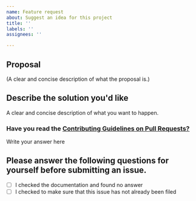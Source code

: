 ```yaml
---
name: Feature request
about: Suggest an idea for this project
title: ''
labels: ''
assignees: ''

---
```


## Proposal

(A clear and concise description of what the proposal is.)

## Describe the solution you'd like
A clear and concise description of what you want to happen.

<h3> Have you read the <a href ="https://github.com/Rj-coder-iitian/Beta-Algo/blob/main/CONTRIBUTING.md">Contributing Guidelines on Pull Requests? </a></h3>
Write your answer here

## Please answer the following questions for yourself before submitting an issue.
- [ ] I checked the documentation and found no answer
- [ ] I checked to make sure that this issue has not already been filed
